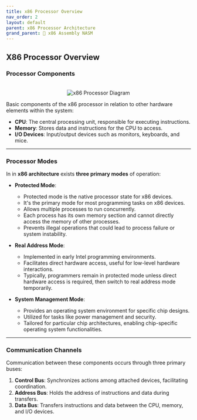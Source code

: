 ```yaml
---
title: x86 Processor Overview
nav_order: 2
layout: default
parent: x86 Processor Architecture
grand_parent: 🔲 x86 Assembly NASM
---
```


## **X86 Processor Overview**

### **Processor Components**

<div style="text-align:center;">
    <br>
    <img src="../../assets/images/x86_processor_diagram.png" alt="x86 Processor Diagram">
</div>

Basic components of the x86 processor in relation to other hardware elements within the system:

- **CPU**: The central processing unit, responsible for executing instructions.
- **Memory**: Stores data and instructions for the CPU to access.
- **I/O Devices**: Input/output devices such as monitors, keyboards, and mice.

----

### **Processor Modes**

In in **x86 architecture** exists **three primary modes** of operation:

- **Protected Mode**:
  - Protected mode is the native processor state for x86 devices.
  - It's the primary mode for most programming tasks on x86 devices.
  - Allows multiple processes to run concurrently.
  - Each process has its own memory section and cannot directly access the memory of other processes.
  - Prevents illegal operations that could lead to process failure or system instability.

- **Real Address Mode**:
  - Implemented in early Intel programming environments.
  - Facilitates direct hardware access, useful for low-level hardware interactions.
  - Typically, programmers remain in protected mode unless direct hardware access is required, then switch to real address mode temporarily.

- **System Management Mode**:
  - Provides an operating system environment for specific chip designs.
  - Utilized for tasks like power management and security.
  - Tailored for particular chip architectures, enabling chip-specific operating system functionalities.

----

### **Communication Channels**

Communication between these components occurs through three primary buses:

1. **Control Bus**: Synchronizes actions among attached devices, facilitating coordination.
2. **Address Bus**: Holds the address of instructions and data during transfers.
3. **Data Bus**: Transfers instructions and data between the CPU, memory, and I/O devices.